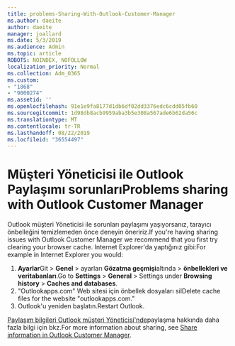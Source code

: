 ```yaml
---
title: problems-Sharing-With-Outlook-Customer-Manager
ms.author: daeite
author: daeite
manager: joallard
ms.date: 5/3/2019
ms.audience: Admin
ms.topic: article
ROBOTS: NOINDEX, NOFOLLOW
localization_priority: Normal
ms.collection: Adm_O365
ms.custom:
- "1868"
- "9000274"
ms.assetid: ''
ms.openlocfilehash: 91e1e9fa8177d1db6df02dd3376edc6cdd05fb60
ms.sourcegitcommit: 1d98db8acb9959aba3b5e308a567ade6b62da56c
ms.translationtype: MT
ms.contentlocale: tr-TR
ms.lasthandoff: 08/22/2019
ms.locfileid: "36554497"
---
```

# <a name="problems-sharing-with-outlook-customer-manager"></a><span data-ttu-id="764e1-102">Müşteri Yöneticisi ile Outlook Paylaşımı sorunları</span><span class="sxs-lookup"><span data-stu-id="764e1-102">Problems sharing with Outlook Customer Manager</span></span>

<span data-ttu-id="764e1-103">Outlook müşteri Yöneticisi ile sorunları paylaşımı yaşıyorsanız, tarayıcı önbelleğini temizlemeden önce deneyin öneririz.</span><span class="sxs-lookup"><span data-stu-id="764e1-103">If you're having sharing issues with Outlook Customer Manager we recommend that you first try clearing your browser cache.</span></span> <span data-ttu-id="764e1-104">Internet Explorer'da yaptığınız gibi:</span><span class="sxs-lookup"><span data-stu-id="764e1-104">For example in Internet Explorer you would:</span></span>

1. <span data-ttu-id="764e1-105">**Ayarlar**Git > **Genel** > ayarları **Gözatma geçmişi**altında > **önbellekleri ve veritabanları**.</span><span class="sxs-lookup"><span data-stu-id="764e1-105">Go to **Settings** > **General** > Settings under **Browsing history** > **Caches and databases**.</span></span>
2. <span data-ttu-id="764e1-106">"Outlookapps.com" Web sitesi için önbellek dosyaları sil</span><span class="sxs-lookup"><span data-stu-id="764e1-106">Delete cache files for the website "outlookapps.com."</span></span>
3. <span data-ttu-id="764e1-107">Outlook'u yeniden başlatın.</span><span class="sxs-lookup"><span data-stu-id="764e1-107">Restart Outlook.</span></span>

<span data-ttu-id="764e1-108">[Paylaşım bilgileri Outlook müşteri Yöneticisi'nde](https://support.office.com/article/4f26cc69-67da-4cd5-b344-02d1a4799310%20)paylaşma hakkında daha fazla bilgi için bkz.</span><span class="sxs-lookup"><span data-stu-id="764e1-108">For more information about sharing, see [Share information in Outlook Customer Manager](https://support.office.com/article/4f26cc69-67da-4cd5-b344-02d1a4799310%20).</span></span>